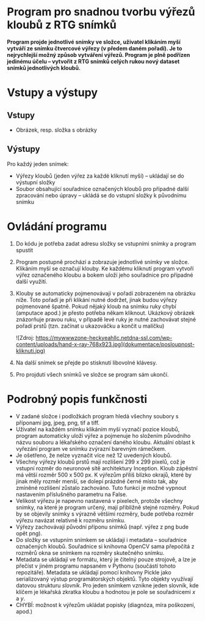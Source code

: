 Program pro snadnou tvorbu výřezů kloubů z RTG snímků
========================================
**Program projde jednotlivé snímky ve složce, uživatel klikáním myší
vytváří ze snímku čtvercové výřezy (v předem daném pořadí). Je to
nejrychlejší možný způsob vytváření výřezů. Program je plně podřízen
jedinému účelu – vytvořit z RTG snímků celých rukou nový dataset snímků
jednotlivých kloubů.**

# Vstupy a výstupy
## Vstupy
-  Obrázek, resp. složka s obrázky

## Výstupy
Pro každý jeden snímek:
-   Výřezy kloubů (jeden výřez za každé kliknutí myší) – ukládají se do
    výstupní složky
-   Soubor obsahující souřadnice označených kloubů pro případné další
    zpracování nebo úpravy – ukládá se do vstupní složky k původnímu
    snímku
    
# Ovládání programu
1. Do kódu je potřeba zadat adresu složky se vstupními snímky a program
   spustit
2. Program postupně prochází a zobrazuje jednotlivé snímky ve složce.
   Klikáním myší se označují klouby. Ke každému kliknutí program vytvoří
   výřez označeného kloubu a bokem uloží jeho souřadnice pro případné
   další využití. 
3. Klouby se automaticky pojmenovávají v pořadí zobrazeném na obrázku
   níže. Toto pořadí je při klikání nutné dodržet, jinak budou výřezy
   pojmenované špatně. Pokud nějaký kloub na snímku ruky chybí (amputace
   apod.) je přesto potřeba někam kliknout. Ukázkový obrázek znázorňuje
   pravou ruku, v případě levé ruky je nutné zachovávat stejné pořadí
   prstů (tzn. začínat u ukazováčku a končit u malíčku)
   
   
   ![Zdroj: https://mywwwzone-heckyeahllc.netdna-ssl.com/wp-content/uploads/hand-x-ray-768x923.jpg](dokumentace/posloupnost-kliknuti.jpg)
4. Na další snímek se přejde po stisknutí libovolné klávesy. 
5. Pro projdutí všech snímků ve složce se program sám ukončí.

# Podrobný popis funkčnosti
-   V zadané složce i podložkách program hledá všechny soubory s
    příponami jpg, jpeg, png, tif a tiff.
-   Uživatel na každém snímku klikáním myší vyznačí pozice kloubů,
    program automaticky uloží výřez a pojmenuje ho složením původního
    názvu souboru a lékařského označení daného kloubu. Aktuální oblast k
    vyřezání program ve snímku zvýrazní barevným rámečkem.
-   Je ošetřeno, že nelze vyznačit více než 12 uvedených kloubů.
-   Všechny výřezy kloubů prstů mají rozlišení 299 x 299 pixelů, což je
    vstupní rozměr do neuronové sítě architektury Inception. Kloub
    zápěstní má větší rozměr 500 x 500 px. K výřezům příliš blízko
    okrajů, které by jinak měly rozměr menší, se dolepí prázdné černé
    místo tak, aby zmíněné rozlišení zůstalo zachováno. Tuto funkci je
    možné vypnout nastavením příslušného parametru na False.
-   Velikost výřezu je napevno nastavená v pixelech, protože všechny
    snímky, na které je program určený, mají přibližně stejné rozměry.
    Pokud by se objevily snímky s výrazně většími rozměry, bude potřeba
    rozměr výřezu navázat relativně k rozměru snímku.
-   Výřezy zachovávají původní příponu snímků (např. výřez z png bude
    opět png).
-   Do složky se vstupním snímkem se ukládají i metadata – souřadnice
    označených kloubů. Souřadnice si knihovna OpenCV sama přepočítá z
    rozměrů okna se snímkem na rozměry skutečného snímku.
-   Metadata se ukládají ve formátu, který je čitelný pouze strojově, a
    lze je přečíst v jiném programu napsaném v Pythonu (součástí tohoto
    repozitáře). Metadata se ukládají pomocí knihovny Pickle jako
    serializovaný výstup programátorských objektů. Tyto objekty
    využívají datovou strukturu *slovník*. Pro jeden snímkem vznikne
    jeden slovník, kde klíčem je lékařská zkratka kloubu a hodnotou je
    pole se souřadnicemi *x* a *y*.
-   CHYBÍ: možnost k výřezům ukládat popisky (diagnóza, míra poškození,
    apod.)




